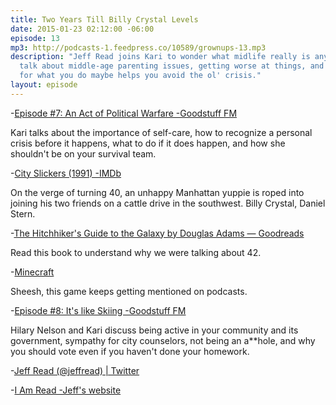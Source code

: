 ```yaml
---
title: Two Years Till Billy Crystal Levels
date: 2015-01-23 02:12:00 -06:00
episode: 13
mp3: http://podcasts-1.feedpress.co/10589/grownups-13.mp3
description: "Jeff Read joins Kari to wonder what midlife really is anyway, and to
  talk about middle-age parenting issues, getting worse at things, and how passion
  for what you do maybe helps you avoid the ol' crisis."
layout: episode
---
```


-[Episode #7: An Act of Political Warfare -Goodstuff FM][1]

Kari talks about the importance of self-care, how to recognize a personal crisis before it happens, what to do if it does happen, and how she shouldn't be on your survival team.

-[City Slickers (1991) -IMDb][2]

On the verge of turning 40, an unhappy Manhattan yuppie is roped into joining his two friends on a cattle drive in the southwest. Billy Crystal, Daniel Stern.

-[The Hitchhiker's Guide to the Galaxy by Douglas Adams — Goodreads][3]

Read this book to understand why we were talking about 42.

-[Minecraft][4]

Sheesh, this game keeps getting mentioned on podcasts.

-[Episode #8: It's like Skiing -Goodstuff FM][5]

Hilary Nelson and Kari discuss being active in your community and its government, sympathy for city counselors, not being an a**hole, and why you should vote even if you haven't done your homework.

-[Jeff Read (@jeffread) | Twitter][6]

-[I Am Read -Jeff's website][7]

[1]: http://goodstuff.fm/grownups/7
[2]: http://www.imdb.com/title/tt0101587/
[3]: http://www.goodreads.com/book/show/11.The_Hitchhiker_s_Guide_to_the_Galaxy
[4]: https://minecraft.net/
[5]: http://goodstuff.fm/grownups/8
[6]: https://twitter.com/jeffread
[7]: http://iamread.com/
